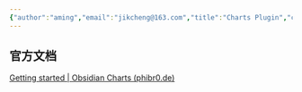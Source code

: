 ```yaml
---
{"author":"aming","email":"jikcheng@163.com","title":"Charts Plugin","creation_date":"2022-11-28 22:36","Last modified date":"2022-11-28 22:37","tags":"Charts Plugin","File Folder with relative path":"soft/Doc/obsidian/Plugin","remark":null,"other":null,"dg-publish":true,"permalink":"/soft/doc/obsidian/plugin/charts-plugin/","dgPassFrontmatter":true}
---
```












## 官方文档
[Getting started | Obsidian Charts (phibr0.de)](https://charts.phibr0.de/)

